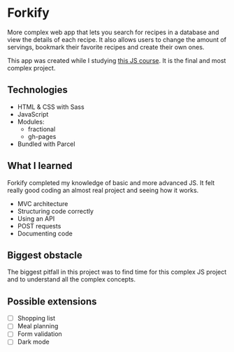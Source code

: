 # Forkify

More complex web app that lets you search for recipes in a database and view the details of each recipe. It also allows users to change the amount of servings, bookmark their favorite recipes and create their own ones.

This app was created while I studying [this JS course](https://www.udemy.com/course/the-complete-javascript-course/). It is the final and most complex project.

## Technologies

- HTML & CSS with Sass
- JavaScript
- Modules:
  - fractional
  - gh-pages
- Bundled with Parcel

## What I learned

Forkify completed my knowledge of basic and more advanced JS. It felt really good coding an almost real project and seeing how it works.

- MVC architecture
- Structuring code correctly
- Using an API
- POST requests
- Documenting code

## Biggest obstacle

The biggest pitfall in this project was to find time for this complex JS project and to understand all the complex concepts.

## Possible extensions

- [ ] Shopping list
- [ ] Meal planning
- [ ] Form validation
- [ ] Dark mode
